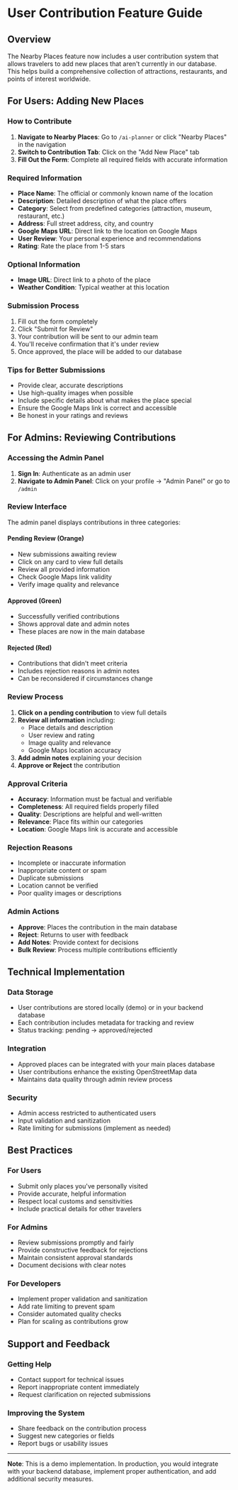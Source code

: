 # User Contribution Feature Guide

## Overview
The Nearby Places feature now includes a user contribution system that allows travelers to add new places that aren't currently in our database. This helps build a comprehensive collection of attractions, restaurants, and points of interest worldwide.

## For Users: Adding New Places

### How to Contribute
1. **Navigate to Nearby Places**: Go to `/ai-planner` or click "Nearby Places" in the navigation
2. **Switch to Contribution Tab**: Click on the "Add New Place" tab
3. **Fill Out the Form**: Complete all required fields with accurate information

### Required Information
- **Place Name**: The official or commonly known name of the location
- **Description**: Detailed description of what the place offers
- **Category**: Select from predefined categories (attraction, museum, restaurant, etc.)
- **Address**: Full street address, city, and country
- **Google Maps URL**: Direct link to the location on Google Maps
- **User Review**: Your personal experience and recommendations
- **Rating**: Rate the place from 1-5 stars

### Optional Information
- **Image URL**: Direct link to a photo of the place
- **Weather Condition**: Typical weather at this location

### Submission Process
1. Fill out the form completely
2. Click "Submit for Review"
3. Your contribution will be sent to our admin team
4. You'll receive confirmation that it's under review
5. Once approved, the place will be added to our database

### Tips for Better Submissions
- Provide clear, accurate descriptions
- Use high-quality images when possible
- Include specific details about what makes the place special
- Ensure the Google Maps link is correct and accessible
- Be honest in your ratings and reviews

## For Admins: Reviewing Contributions

### Accessing the Admin Panel
1. **Sign In**: Authenticate as an admin user
2. **Navigate to Admin Panel**: Click on your profile → "Admin Panel" or go to `/admin`

### Review Interface
The admin panel displays contributions in three categories:

#### Pending Review (Orange)
- New submissions awaiting review
- Click on any card to view full details
- Review all provided information
- Check Google Maps link validity
- Verify image quality and relevance

#### Approved (Green)
- Successfully verified contributions
- Shows approval date and admin notes
- These places are now in the main database

#### Rejected (Red)
- Contributions that didn't meet criteria
- Includes rejection reasons in admin notes
- Can be reconsidered if circumstances change

### Review Process
1. **Click on a pending contribution** to view full details
2. **Review all information** including:
   - Place details and description
   - User review and rating
   - Image quality and relevance
   - Google Maps location accuracy
3. **Add admin notes** explaining your decision
4. **Approve or Reject** the contribution

### Approval Criteria
- **Accuracy**: Information must be factual and verifiable
- **Completeness**: All required fields properly filled
- **Quality**: Descriptions are helpful and well-written
- **Relevance**: Place fits within our categories
- **Location**: Google Maps link is accurate and accessible

### Rejection Reasons
- Incomplete or inaccurate information
- Inappropriate content or spam
- Duplicate submissions
- Location cannot be verified
- Poor quality images or descriptions

### Admin Actions
- **Approve**: Places the contribution in the main database
- **Reject**: Returns to user with feedback
- **Add Notes**: Provide context for decisions
- **Bulk Review**: Process multiple contributions efficiently

## Technical Implementation

### Data Storage
- User contributions are stored locally (demo) or in your backend database
- Each contribution includes metadata for tracking and review
- Status tracking: pending → approved/rejected

### Integration
- Approved places can be integrated with your main places database
- User contributions enhance the existing OpenStreetMap data
- Maintains data quality through admin review process

### Security
- Admin access restricted to authenticated users
- Input validation and sanitization
- Rate limiting for submissions (implement as needed)

## Best Practices

### For Users
- Submit only places you've personally visited
- Provide accurate, helpful information
- Respect local customs and sensitivities
- Include practical details for other travelers

### For Admins
- Review submissions promptly and fairly
- Provide constructive feedback for rejections
- Maintain consistent approval standards
- Document decisions with clear notes

### For Developers
- Implement proper validation and sanitization
- Add rate limiting to prevent spam
- Consider automated quality checks
- Plan for scaling as contributions grow

## Support and Feedback

### Getting Help
- Contact support for technical issues
- Report inappropriate content immediately
- Request clarification on rejected submissions

### Improving the System
- Share feedback on the contribution process
- Suggest new categories or fields
- Report bugs or usability issues

---

**Note**: This is a demo implementation. In production, you would integrate with your backend database, implement proper authentication, and add additional security measures.
